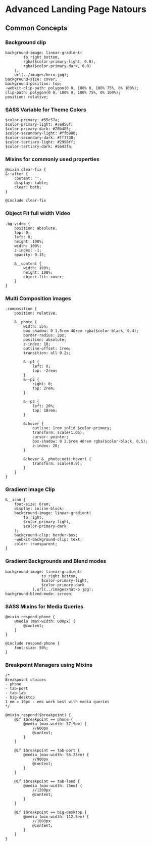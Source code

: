 # Advanced Landing Page Natours

## Common Concepts

### Background clip

    background-image: linear-gradient(
            to right bottom,
            rgba($color-primary-light, 0.8),
            rgba($color-primary-dark, 0.8)
        ),
        url(../images/hero.jpg);
    background-size: cover;
    background-position: top;
    -webkit-clip-path: polygon(0 0, 100% 0, 100% 75%, 0% 100%);
    clip-path: polygon(0 0, 100% 0, 100% 75%, 0% 100%);
    position: relative;

### SASS Variable for Theme Colors

    $color-primary: #55c57a;
    $color-primary-light: #7ed56f;
    $color-primary-dark: #28b485;
    $color-secondary-light: #ffb900;
    $color-secondary-dark: #ff7730;
    $color-tertiary-light: #2998ff;
    $color-tertiary-dark: #5643fa;

### Mixins for commonly used properties

    @mixin clear-fix {
    &::after {
        content: '';
        display: table;
        clear: both;
    }

    @include clear-fix

### Object Fit full width Video

    .bg-video {
        position: absolute;
        top: 0;
        left: 0;
        height: 100%;
        width: 100%;
        z-index: -1;
        opacity: 0.15;

        &__content {
            width: 100%;
            height: 100%;
            object-fit: cover;
        }
    }

### Multi Composition images

    .composition {
        position: relative;

        &__photo {
            width: 55%;
            box-shadow: 0 1.5rem 40rem rgba($color-black, 0.4);
            border-radius: 2px;
            position: absolute;
            z-index: 10;
            outline-offset: 1rem;
            transition: all 0.2s;

            &--p1 {
                left: 0;
                top: -2rem;
            }
            &--p2 {
                right: 0;
                top: 2rem;
            }

            &--p3 {
                left: 20%;
                top: 10rem;
            }

            &:hover {
                outline: 1rem solid $color-primary;
                transform: scale(1.05);
                cursor: pointer;
                box-shadow: 0 2.5rem 40rem rgba($color-black, 0.5);
                z-index: 20;
            }

            &:hover &__photo:not(:hover) {
                transform: scale(0.9);
            }
        }
    }

### Gradient Image Clip

    &__icon {
        font-size: 6rem;
        display: inline-block;
        background-image: linear-gradient(
            to right,
            $color_primary-light,
            $color-primary-dark
        );
        background-clip: border-box;
        -webkit-background-clip: text;
        color: transparent;
    }

### Gradient Backgrounds and Blend modes

    background-image: linear-gradient(
                    to right bottom,
                    $color-primary-light,
                    $color-primary-dark
                ),url(../images/nat-6.jpg);
    background-blend-mode: screen;

### SASS Mixins for Media Queries

    @mixin respond-phone {
        @media (max-width: 600px) {
            @content;
        }
    }

    @include respond-phone {
        font-size: 50%;
    }

### Breakpoint Managers using Mixins

    /*
    Breakpoint choices
    - phone
    - tab-port
    - tab-lab
    - big-desktop
    1 em = 16px - ems work best with media queries
    */

    @mixin respond($breakpoint) {
        @if $breakpoint == phone {
            @media (max-width: 37.5em) {
                //600px
                @content;
            }
        }

        @if $breakpoint == tab-port {
            @media (max-width: 56.25em) {
                //900px
                @content;
            }
        }

        @if $breakpoint == tab-land {
            @media (max-width: 75em) {
                //1200px
                @content;
            }
        }

        @if $breakpoint == big-desktop {
            @media (min-width: 112.5em) {
                //1800px
                @content;
            }
        }
    }
